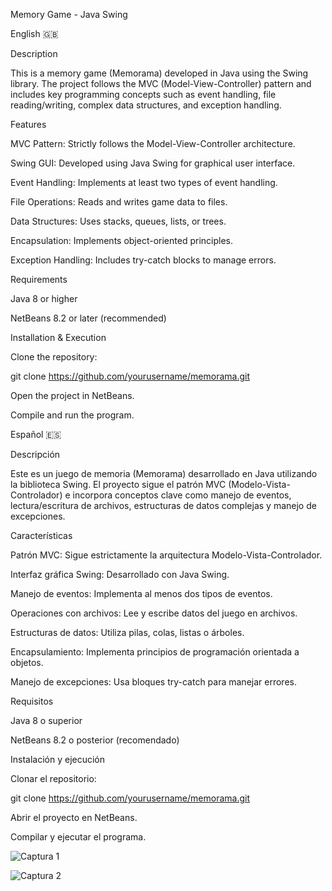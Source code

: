 Memory Game - Java Swing

English 🇬🇧

Description

This is a memory game (Memorama) developed in Java using the Swing library. The project follows the MVC (Model-View-Controller) pattern and includes key programming concepts such as event handling, file reading/writing, complex data structures, and exception handling.

Features

MVC Pattern: Strictly follows the Model-View-Controller architecture.

Swing GUI: Developed using Java Swing for graphical user interface.

Event Handling: Implements at least two types of event handling.

File Operations: Reads and writes game data to files.

Data Structures: Uses stacks, queues, lists, or trees.

Encapsulation: Implements object-oriented principles.

Exception Handling: Includes try-catch blocks to manage errors.

Requirements

Java 8 or higher

NetBeans 8.2 or later (recommended)

Installation & Execution

Clone the repository:

git clone https://github.com/yourusername/memorama.git

Open the project in NetBeans.

Compile and run the program.

Español 🇪🇸

Descripción

Este es un juego de memoria (Memorama) desarrollado en Java utilizando la biblioteca Swing. El proyecto sigue el patrón MVC (Modelo-Vista-Controlador) e incorpora conceptos clave como manejo de eventos, lectura/escritura de archivos, estructuras de datos complejas y manejo de excepciones.

Características

Patrón MVC: Sigue estrictamente la arquitectura Modelo-Vista-Controlador.

Interfaz gráfica Swing: Desarrollado con Java Swing.

Manejo de eventos: Implementa al menos dos tipos de eventos.

Operaciones con archivos: Lee y escribe datos del juego en archivos.

Estructuras de datos: Utiliza pilas, colas, listas o árboles.

Encapsulamiento: Implementa principios de programación orientada a objetos.

Manejo de excepciones: Usa bloques try-catch para manejar errores.

Requisitos

Java 8 o superior

NetBeans 8.2 o posterior (recomendado)

Instalación y ejecución

Clonar el repositorio:

git clone https://github.com/yourusername/memorama.git

Abrir el proyecto en NetBeans.

Compilar y ejecutar el programa.

![Captura 1](https://github.com/user-attachments/assets/af6f8810-9e2d-486a-9388-a1be56f7bd96)

![Captura 2](https://github.com/user-attachments/assets/bcb15630-ce2a-4d21-a4ec-ee2cf0bbf39b)
